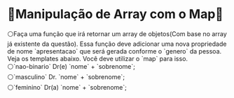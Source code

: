 <h1> 💠Manipulação de Array com o Map💠</h1>

<div>
⚪Faça uma função que irá retornar um array de objetos(Com base no array já existente da questão). Essa função deve adicionar uma nova propriedade de nome `apresentacao` que será gerada conforme o `genero` da pessoa. Veja os templates abaixo. Você deve utilizar o `map` para isso. 
  <br>
⚪`nao-binario` Dr(e) `nome` + `sobrenome`;
  <br>
⚪`masculino` Dr. `nome` + `sobrenome`;
  <br>
⚪`feminino` Dr(a) `nome` + `sobrenome`;
</div>
